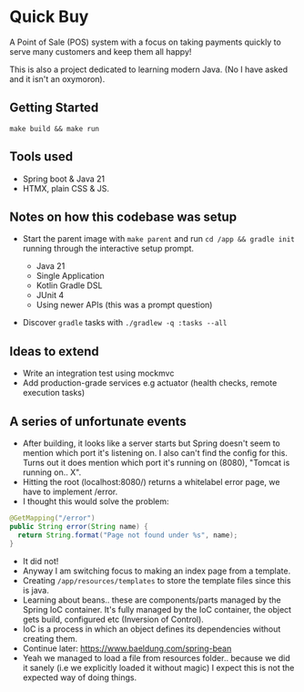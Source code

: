 # Quick Buy

A Point of Sale (POS) system with a focus on taking payments quickly to serve many customers and
keep them all happy!

This is also a project dedicated to learning modern Java. (No I have asked and it isn't an
oxymoron).

## Getting Started

`make build && make run`

## Tools used

- Spring boot & Java 21
- HTMX, plain CSS & JS.

## Notes on how this codebase was setup

- Start the parent image with `make parent` and run `cd /app && gradle init` running through the
  interactive setup prompt.
  - Java 21
  - Single Application
  - Kotlin Gradle DSL
  - JUnit 4
  - Using newer APIs (this was a prompt question)

- Discover `gradle` tasks with `./gradlew -q :tasks --all`

## Ideas to extend

- Write an integration test using mockmvc
- Add production-grade services e.g actuator (health checks, remote execution tasks)

## A series of unfortunate events

- After building, it looks like a server starts but Spring doesn't seem to mention which port it's
  listening on. I also can't find the config for this. Turns out it does mention which port it's
  running on (8080), "Tomcat is running on.. X".
- Hitting the root (localhost:8080/) returns a whitelabel error page, we have to implement /error.
- I thought this would solve the problem:
```java
@GetMapping("/error")
public String error(String name) {
  return String.format("Page not found under %s", name);
}
```
- It did not!
- Anyway I am switching focus to making an index page from a template.
- Creating `/app/resources/templates` to store the template files since this is java.
- Learning about beans.. these are components/parts managed by the Spring IoC container. It's fully
  managed by the IoC container, the object gets build, configured etc (Inversion of Control).
- IoC is a process in which an object defines its dependencies without creating them.
- Continue later: https://www.baeldung.com/spring-bean
- Yeah we managed to load a file from resources folder.. because we did it sanely (i.e we
  explicitly loaded it without magic) I expect this is not the expected way of doing things.
